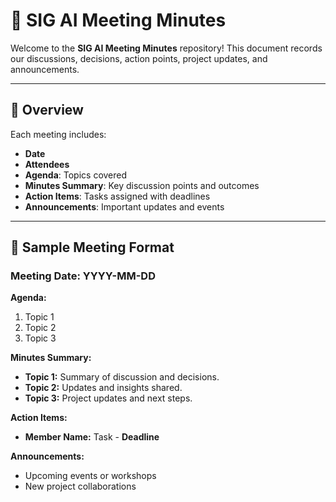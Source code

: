 # 📑 **SIG AI Meeting Minutes**

Welcome to the **SIG AI Meeting Minutes** repository! This document records our discussions, decisions, action points, project updates, and announcements.

---

## 📌 **Overview**

Each meeting includes:
- **Date**
- **Attendees**
- **Agenda**: Topics covered
- **Minutes Summary**: Key discussion points and outcomes
- **Action Items**: Tasks assigned with deadlines
- **Announcements**: Important updates and events

---

## 📝 **Sample Meeting Format**

### Meeting Date: YYYY-MM-DD

**Agenda:**
1. Topic 1
2. Topic 2
3. Topic 3

**Minutes Summary:**
- **Topic 1:** Summary of discussion and decisions.
- **Topic 2:** Updates and insights shared.
- **Topic 3:** Project updates and next steps.

**Action Items:**
- **Member Name:** Task - **Deadline**

**Announcements:**
- Upcoming events or workshops
- New project collaborations


